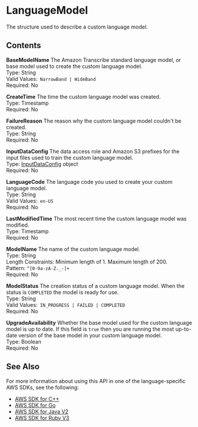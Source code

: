 # LanguageModel<a name="API_LanguageModel"></a>

The structure used to describe a custom language model\.

## Contents<a name="API_LanguageModel_Contents"></a>

 **BaseModelName**   <a name="transcribe-Type-LanguageModel-BaseModelName"></a>
The Amazon Transcribe standard language model, or base model used to create the custom language model\.  
Type: String  
Valid Values:` NarrowBand | WideBand`   
Required: No

 **CreateTime**   <a name="transcribe-Type-LanguageModel-CreateTime"></a>
The time the custom language model was created\.  
Type: Timestamp  
Required: No

 **FailureReason**   <a name="transcribe-Type-LanguageModel-FailureReason"></a>
The reason why the custom language model couldn't be created\.  
Type: String  
Required: No

 **InputDataConfig**   <a name="transcribe-Type-LanguageModel-InputDataConfig"></a>
The data access role and Amazon S3 prefixes for the input files used to train the custom language model\.  
Type: [InputDataConfig](API_InputDataConfig.md) object  
Required: No

 **LanguageCode**   <a name="transcribe-Type-LanguageModel-LanguageCode"></a>
The language code you used to create your custom language model\.  
Type: String  
Valid Values:` en-US`   
Required: No

 **LastModifiedTime**   <a name="transcribe-Type-LanguageModel-LastModifiedTime"></a>
The most recent time the custom language model was modified\.  
Type: Timestamp  
Required: No

 **ModelName**   <a name="transcribe-Type-LanguageModel-ModelName"></a>
The name of the custom language model\.  
Type: String  
Length Constraints: Minimum length of 1\. Maximum length of 200\.  
Pattern: `^[0-9a-zA-Z._-]+`   
Required: No

 **ModelStatus**   <a name="transcribe-Type-LanguageModel-ModelStatus"></a>
The creation status of a custom language model\. When the status is `COMPLETED` the model is ready for use\.  
Type: String  
Valid Values:` IN_PROGRESS | FAILED | COMPLETED`   
Required: No

 **UpgradeAvailability**   <a name="transcribe-Type-LanguageModel-UpgradeAvailability"></a>
Whether the base model used for the custom language model is up to date\. If this field is `true` then you are running the most up\-to\-date version of the base model in your custom language model\.  
Type: Boolean  
Required: No

## See Also<a name="API_LanguageModel_SeeAlso"></a>

For more information about using this API in one of the language\-specific AWS SDKs, see the following:
+  [AWS SDK for C\+\+](https://docs.aws.amazon.com/goto/SdkForCpp/transcribe-2017-10-26/LanguageModel) 
+  [AWS SDK for Go](https://docs.aws.amazon.com/goto/SdkForGoV1/transcribe-2017-10-26/LanguageModel) 
+  [AWS SDK for Java V2](https://docs.aws.amazon.com/goto/SdkForJavaV2/transcribe-2017-10-26/LanguageModel) 
+  [AWS SDK for Ruby V3](https://docs.aws.amazon.com/goto/SdkForRubyV3/transcribe-2017-10-26/LanguageModel) 